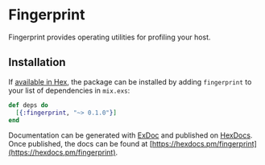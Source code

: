 # Fingerprint

Fingerprint provides operating utilities for profiling your host.

## Installation

If [available in Hex](https://hex.pm/docs/publish), the package can be installed
by adding `fingerprint` to your list of dependencies in `mix.exs`:

```elixir
def deps do
  [{:fingerprint, "~> 0.1.0"}]
end
```

Documentation can be generated with [ExDoc](https://github.com/elixir-lang/ex_doc)
and published on [HexDocs](https://hexdocs.pm). Once published, the docs can
be found at [https://hexdocs.pm/fingerprint](https://hexdocs.pm/fingerprint).

